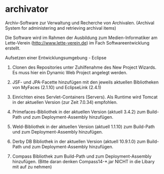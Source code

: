 archivator
==========

Archiv-Software zur Verwaltung und Recherche von Archivalen.
(Archival System for administering and retrieving archival items)

Die Software wird im Rahmen der Ausbildung zum Medien-Informatiker 
am Lette-Verein (http://www.lette-verein.de) im Fach Softwareentwicklung
erstellt.

Aufsetzen einer Entwicklungsumgebung - Eclipse

1. Clonen des Repositories unter Zuhilfenahme des New Project Wizards.
   Es muss hier ein Dynamic Web Project angelegt werden.

2. JSF- und JPA-Facette hinzufügen mit den jeweils aktuellen Bibliotheken
   von MyFaces (2.1.10) und EclipseLink (2.4.1)
   
3. Einrichten eines Servlet-Containers (Servers). Als Runtime wird
   Tomcat in der aktuellen Version (zur Zeit 7.0.34) empfohlen.
   
4. Primefaces-Bibliothek in der aktuellen Version (aktuell 3.4.2)
   zum Build-Path und zum Deployment-Assembly hinzufügen.
   
5. Weld-Bibliothek in der aktuellen Version (aktuell 1.1.10)
   zum Build-Path und zum Deployment-Assembly hinzufügen.

6. Derby DB Bibliothek in der aktuellen Version (aktuell 10.9.1.0)
   zum Build-Path und zum Deployment-Assembly hinzufügen.

7. Compass Bibliothek zum Build-Path und zum Deployment-Assembly
   hinzufügen.
   (Bitte daran denken Compass14-*.jar NICHT in die Libary mit 
   auf zu nehmen)